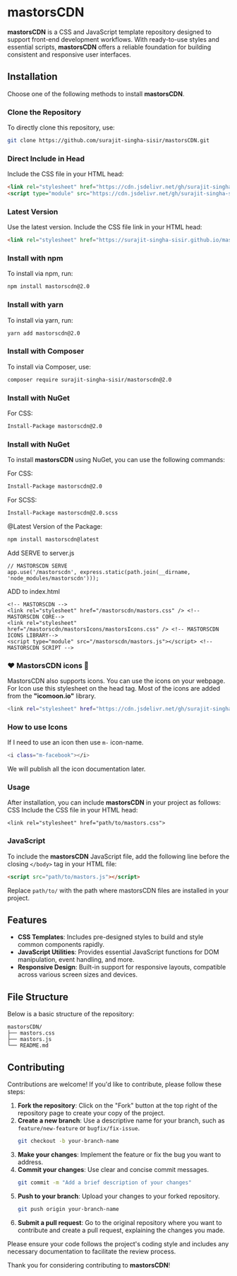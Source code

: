 # mastorsCDN

**mastorsCDN** is a CSS and JavaScript template repository designed to support front-end development workflows. With ready-to-use styles and essential scripts, **mastorsCDN** offers a reliable foundation for building consistent and responsive user interfaces.

## Installation

Choose one of the following methods to install **mastorsCDN**.

### Clone the Repository

To directly clone this repository, use:
```bash
git clone https://github.com/surajit-singha-sisir/mastorsCDN.git
```

### Direct Include in Head
Include the CSS file in your HTML head:

```html
<link rel="stylesheet" href="https://cdn.jsdelivr.net/gh/surajit-singha-sisir/mastorsCDN@v2.0/mastors.css">
<script type="module" src="https://cdn.jsdelivr.net/gh/surajit-singha-sisir/mastorsCDN@v2.0/mastors.js"></script>
```

### Latest Version
Use the latest version. Include the CSS file link in your HTML head:

```html
<link rel="stylesheet" href="https://surajit-singha-sisir.github.io/mastorsCDN/mastors.css">
```

### Install with npm
To install via npm, run:
```bash
npm install mastorscdn@2.0
```

### Install with yarn
To install via yarn, run:
```bash
yarn add mastorscdn@2.0
```

### Install with Composer
To install via Composer, use:
```bash
composer require surajit-singha-sisir/mastorscdn@2.0
```

### Install with NuGet
For CSS:
```bash
Install-Package mastorscdn@2.0
```

### Install with NuGet

To install **mastorsCDN** using NuGet, you can use the following commands:

For CSS:
```bash
Install-Package mastorscdn@2.0
```

For SCSS:
```bash
Install-Package mastorscdn@2.0.scss
```

@Latest Version of the Package:
```bash
npm install mastorscdn@latest
````

Add SERVE to server.js
```base
// MASTORSCDN SERVE
app.use('/mastorscdn', express.static(path.join(__dirname, 'node_modules/mastorscdn')));
```
ADD to index.html
```base
<!-- MASTORSCDN -->
<link rel="stylesheet" href="/mastorscdn/mastors.css" /> <!-- MASTORSCDN CORE-->
<link rel="stylesheet" href="/mastorscdn/mastorsIcons/mastorsIcons.css" /> <!-- MASTORSCDN ICONS LIBRARY-->
<script type="module" src="/mastorscdn/mastors.js"></script> <!-- MASTORSCDN SCRIPT -->
```

### ❤️ MastorsCDN icons 🥳
MastorsCDN also supports icons. You can use the icons on your webpage. For Icon use this stylesheet on the head tag. Most of the icons are added from the **"icomoon.io"** library.
```bash
<link rel="stylesheet" href="https://cdn.jsdelivr.net/gh/surajit-singha-sisir/mastorsCDN@v1.2/mastorsIcons/mastorsIcons.css">
```
### How to use Icons
If I need to use an icon then use ```m-``` icon-name. 
```bash
<i class="m-facebook"></i>
```
We will publish all the icon documentation later.


### Usage
After installation, you can include **mastorsCDN** in your project as follows:
CSS
Include the CSS file in your HTML head:
```base
<link rel="stylesheet" href="path/to/mastors.css">
```

### JavaScript

To include the **mastorsCDN** JavaScript file, add the following line before the closing `</body>` tag in your HTML file:

```html
<script src="path/to/mastors.js"></script>
```
Replace ```path/to/``` with the path where mastorsCDN files are installed in your project.


## Features

- **CSS Templates**: Includes pre-designed styles to build and style common components rapidly.
- **JavaScript Utilities**: Provides essential JavaScript functions for DOM manipulation, event handling, and more.
- **Responsive Design**: Built-in support for responsive layouts, compatible across various screen sizes and devices.

## File Structure

Below is a basic structure of the repository:

```base
mastorsCDN/
├── mastors.css
├── mastors.js
└── README.md
```
## Contributing

Contributions are welcome! If you'd like to contribute, please follow these steps:

1. **Fork the repository**: Click on the "Fork" button at the top right of the repository page to create your copy of the project.
2. **Create a new branch**: Use a descriptive name for your branch, such as `feature/new-feature` or `bugfix/fix-issue`.
   ```bash
   git checkout -b your-branch-name
   ```
3. **Make your changes**: Implement the feature or fix the bug you want to address.
4. **Commit your changes**: Use clear and concise commit messages.
   ```bash
   git commit -m "Add a brief description of your changes"
   ```
5. **Push to your branch**: Upload your changes to your forked repository.
   ```bash
   git push origin your-branch-name
   ```
6. **Submit a pull request**: Go to the original repository where you want to contribute and create a pull request, explaining the changes you made.

Please ensure your code follows the project's coding style and includes any necessary documentation to facilitate the review process.

Thank you for considering contributing to **mastorsCDN**!


